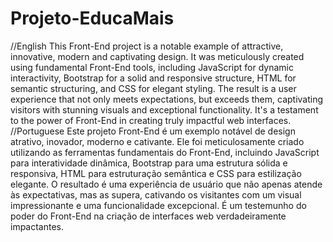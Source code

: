 # Projeto-EducaMais
//English
    This Front-End project is a notable example of attractive, innovative, modern and captivating design. It was meticulously created using fundamental Front-End tools, including JavaScript for dynamic interactivity, Bootstrap for a solid and responsive structure, HTML for semantic structuring, and CSS for elegant styling. The result is a user experience that not only meets expectations, but exceeds them, captivating visitors with stunning visuals and exceptional functionality. It's a testament to the power of Front-End in creating truly impactful web interfaces.
//Portuguese
    Este projeto Front-End é um exemplo notável de design atrativo, inovador, moderno e cativante. Ele foi meticulosamente criado utilizando as ferramentas fundamentais do Front-End, incluindo JavaScript para interatividade dinâmica, Bootstrap para uma estrutura sólida e responsiva, HTML para estruturação semântica e CSS para estilização elegante. O resultado é uma experiência de usuário que não apenas atende às expectativas, mas as supera, cativando os visitantes com um visual impressionante e uma funcionalidade excepcional. É um testemunho do poder do Front-End na criação de interfaces web verdadeiramente impactantes.